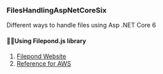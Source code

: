 ### FilesHandlingAspNetCoreSix
Different ways to handle files using Asp .NET Core 6

#### 🐱‍🚀Using Filepond.js library
1. [Filepond Website](https://pqina.nl/filepond/)
2. [Reference for AWS](https://codeandcreate.co.uk/news/file-uploads-with-filepond-and-net-core/)